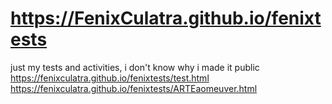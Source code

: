 # https://FenixCulatra.github.io/fenixtests
 just my tests and activities, i don't know why i made it public
https://fenixculatra.github.io/fenixtests/test.html
https://fenixculatra.github.io/fenixtests/ARTEaomeuver.html
